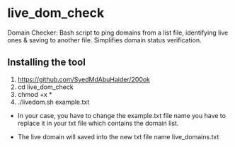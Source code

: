 # live_dom_check
Domain Checker: Bash script to ping domains from a list file, identifying live ones &amp; saving to another file. Simplifies domain status verification.

Installing the tool
--------------------------
1) https://github.com/SyedMdAbuHaider/200ok
2) cd live_dom_check
3) chmod +x *
4) ./livedom.sh example.txt 
* In your case, you have to change the example.txt file name you have to replace it in your txt file which contains the domain list.

* The live domain will saved into the new txt file name live_domains.txt

